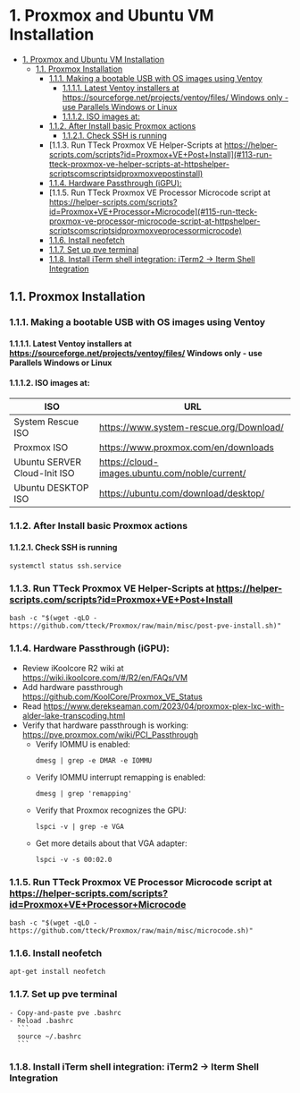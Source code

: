 # 1. Proxmox and Ubuntu VM Installation 
- [1. Proxmox and Ubuntu VM Installation](#1-proxmox-and-ubuntu-vm-installation)
  - [1.1. Proxmox Installation](#11-proxmox-installation)
    - [1.1.1. Making a bootable USB with OS images using Ventoy](#111-making-a-bootable-usb-with-os-images-using-ventoy)
      - [1.1.1.1. Latest Ventoy installers at https://sourceforge.net/projects/ventoy/files/ Windows only - use Parallels Windows or Linux](#1111-latest-ventoy-installers-at-httpssourceforgenetprojectsventoyfiles-windows-only---use-parallels-windows-or-linux)
      - [1.1.1.2. ISO images at:](#1112-iso-images-at)
    - [1.1.2. After Install basic Proxmox actions](#112-after-install-basic-proxmox-actions)
      - [1.1.2.1. Check SSH is running](#1121-check-ssh-is-running)
    - [1.1.3. Run TTeck Proxmox VE Helper-Scripts at https://helper-scripts.com/scripts?id=Proxmox+VE+Post+Install](#113-run-tteck-proxmox-ve-helper-scripts-at-httpshelper-scriptscomscriptsidproxmoxvepostinstall)
    - [1.1.4. Hardware Passthrough (iGPU):](#114-hardware-passthrough-igpu)
    - [1.1.5. Run TTeck Proxmox VE Processor Microcode script at https://helper-scripts.com/scripts?id=Proxmox+VE+Processor+Microcode](#115-run-tteck-proxmox-ve-processor-microcode-script-at-httpshelper-scriptscomscriptsidproxmoxveprocessormicrocode)
    - [1.1.6. Install neofetch](#116-install-neofetch)
    - [1.1.7. Set up pve terminal](#117-set-up-pve-terminal)
    - [1.1.8. Install iTerm shell integration: iTerm2 → Iterm Shell Integration](#118-install-iterm-shell-integration-iterm2--iterm-shell-integration)

## 1.1. Proxmox Installation
### 1.1.1. Making a bootable USB with OS images using Ventoy
#### 1.1.1.1. Latest Ventoy installers at https://sourceforge.net/projects/ventoy/files/ Windows only - use Parallels Windows or Linux
#### 1.1.1.2. ISO images at:
   | ISO | URL |
   |-----|-----|
   | System Rescue ISO | https://www.system-rescue.org/Download/ |
   | Proxmox ISO | https://www.proxmox.com/en/downloads |
   | Ubuntu SERVER Cloud-Init ISO | https://cloud-images.ubuntu.com/noble/current/ |
   | Ubuntu DESKTOP ISO | https://ubuntu.com/download/desktop/ |

### 1.1.2. After Install basic Proxmox actions
#### 1.1.2.1. Check SSH is running
   ```
   systemctl status ssh.service
   ```
### 1.1.3. Run TTeck Proxmox VE Helper-Scripts at https://helper-scripts.com/scripts?id=Proxmox+VE+Post+Install
   ```
   bash -c "$(wget -qLO - https://github.com/tteck/Proxmox/raw/main/misc/post-pve-install.sh)"
   ```
### 1.1.4. Hardware Passthrough (iGPU):
   - Review iKoolcore R2 wiki at https://wiki.ikoolcore.com/#/R2/en/FAQs/VM
   - Add hardware passthrough https://github.com/KoolCore/Proxmox_VE_Status
   - Read https://www.derekseaman.com/2023/04/proxmox-plex-lxc-with-alder-lake-transcoding.html
   - Verify that hardware passthrough is working: https://pve.proxmox.com/wiki/PCI_Passthrough
      - Verify IOMMU is enabled:
        ```
        dmesg | grep -e DMAR -e IOMMU
        ```
      - Verify IOMMU interrupt remapping is enabled:
        ```
        dmesg | grep 'remapping'
        ```
      - Verify that Proxmox recognizes the GPU:
        ```
        lspci -v | grep -e VGA
        ```
      - Get more details about that VGA adapter:
        ```
        lspci -v -s 00:02.0
        ```
### 1.1.5. Run TTeck Proxmox VE Processor Microcode script at https://helper-scripts.com/scripts?id=Proxmox+VE+Processor+Microcode
   ```
   bash -c "$(wget -qLO - https://github.com/tteck/Proxmox/raw/main/misc/microcode.sh)"
   ```
### 1.1.6. Install neofetch
   ```
   apt-get install neofetch
   ```
### 1.1.7. Set up pve terminal
    - Copy-and-paste pve .bashrc
    - Reload .bashrc
      ```
      source ~/.bashrc
      ```
### 1.1.8. Install iTerm shell integration: iTerm2 → Iterm Shell Integration

